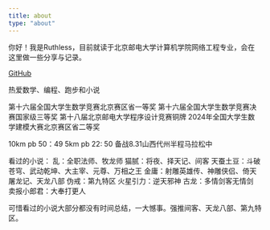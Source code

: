 ```yaml
---
title: about
type: "about"
---
```

你好！我是Ruthless，目前就读于北京邮电大学计算机学院网络工程专业，会在这里做一些分享与记录。

[GitHub](https://github.com/Ruthless338)

热爱数学、编程、跑步和小说

第十六届全国大学生数学竞赛北京赛区省一等奖
第十六届全国大学生数学竞赛决赛国家级三等奖
第十八届北京邮电大学程序设计竞赛铜牌
2024年全国大学生数学建模大赛北京赛区省二等奖

10km pb 50：49
5km  pb 22: 50
备战8.31山西代州半程马拉松中

看过的小说：
乱：全职法师、牧龙师
猫腻：将夜、择天记、间客
天蚕土豆：斗破苍穹、武动乾坤、大主宰、元尊、万相之王
金庸：射雕英雄传、神雕侠侣、倚天屠龙记、天龙八部
伪戒：第九特区
火星引力：逆天邪神
古龙：多情剑客无情剑
卖报小郎君：大奉打更人

可惜看过的小说大部分都没有时间总结，一大憾事。强推间客、天龙八部、第九特区。